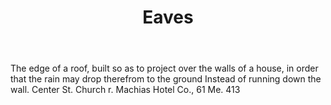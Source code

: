 ---
title: Eaves
letter: E
permalink: "/definitions/bld-eaves.html"
body: The edge of a roof, built so as to project over the walls of a house, in order
  that the rain may drop therefrom to the ground Instead of running down the wall.
  Center St. Church r. Machias Hotel Co., 61 Me. 413
published_at: '2018-07-07'
source: Black's Law Dictionary 2nd Ed (1910)
layout: post
---